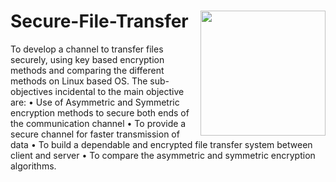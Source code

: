# Secure-File-Transfer <img src="https://github.com/NikhilMishra1999/Secure-File-Transfer/blob/master/AES/SS/secure.png" height="200" align="right"> 
To develop a channel to transfer files securely, using key based encryption methods and comparing the different methods on Linux based OS. The sub-objectives incidental to the main objective are:
•	Use of Asymmetric and Symmetric encryption methods to secure both ends of the communication channel
•	To provide a secure channel for faster transmission of data
•	To build a dependable and encrypted file transfer system between client and server
•	To compare the asymmetric and symmetric encryption algorithms.

